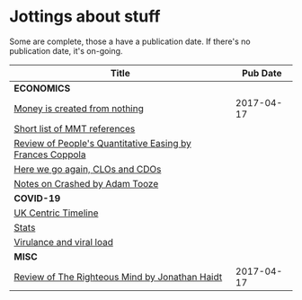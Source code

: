 # Jottings about stuff

Some are complete, those a have a publication date. If there's no publication date, it's on-going.

| Title | Pub Date |
|---|---|
| **ECONOMICS** | |
| [Money is created from nothing](money-is-created-from-nothing-V2.md) | 2017-04-17 |
| [Short list of MMT references](mmt-references.md) | |
| [Review of People's Quantitative Easing by Frances Coppola](peoples-qe-by-frances-coppola.md) | |
| [Here we go again, CLOs and CDOs](clos.md)| |
| [Notes on Crashed by Adam Tooze](crashed.md) | |
| **COVID-19** | |
| [UK Centric Timeline](uk-timeline.md) |
| [Stats](stats.md) |
| [Virulance and viral load](virulance-viral-load.md) |
| **MISC** | |
| [Review of The Righteous Mind by Jonathan Haidt](the-righteous-mind-by-jonathan-haidt.md) | 2017-04-17 |